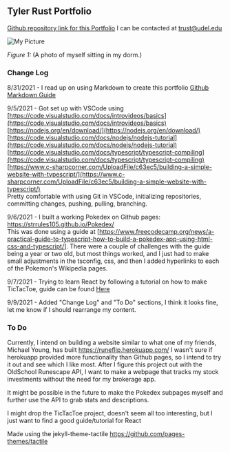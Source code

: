 ## Tyler Rust Portfolio

[Github repository link for this Portfolio](https://github.com/strrules105/Portfolio)  I can be contacted at trust@udel.edu

![My Picture](https://github.com/strrules105/Portfolio/blob/main/Resized-Picture.png?raw=true?=250x250)


_Figure 1:_ (A photo of myself sitting in my dorm.)


### Change Log
8/31/2021 - I read up on using Markdown to create this portfolio [Github Markdown Guide](https://guides.github.com/features/mastering-markdown/)

9/5/2021 - Got set up with VSCode using  
  [https://code.visualstudio.com/docs/introvideos/basics](https://code.visualstudio.com/docs/introvideos/basics)  
  [https://nodejs.org/en/download/](https://nodejs.org/en/download/)  
  [https://code.visualstudio.com/docs/nodejs/nodejs-tutorial](https://code.visualstudio.com/docs/nodejs/nodejs-tutorial)  
  [https://code.visualstudio.com/docs/typescript/typescript-compiling](https://code.visualstudio.com/docs/typescript/typescript-compiling)  
  [https://www.c-sharpcorner.com/UploadFile/c63ec5/building-a-simple-website-with-typescript/](https://www.c-sharpcorner.com/UploadFile/c63ec5/building-a-simple-website-with-typescript/)  
  Pretty comfortable with using Git in VSCode, initializing repositories, committing changes, pushing, pulling, branching. 
    
9/6/2021 - I built a working Pokedex on Github pages: https://strrules105.github.io/Pokedex/  
This was done using a guide at [https://www.freecodecamp.org/news/a-practical-guide-to-typescript-how-to-build-a-pokedex-app-using-html-css-and-typescript/]. There were a couple of challenges with the guide being a year or two old, but most things worked, and I just had to make small adjustments in the tsconfig, css, and then I added hyperlinks to each of the Pokemon's Wikipedia pages.
  
9/7/2021 - Trying to learn React by following a tutorial on how to make TicTacToe, guide can be found [Here](https://reactjs.org/tutorial/tutorial.html)
  
9/9/2021 - Added "Change Log" and "To Do" sections, I think it looks fine, let me know if I should rearrange my content.
  


### To Do
Currently, I intend on building a website similar to what one of my friends, Michael Young, has built https://runeflip.herokuapp.com/ I wasn't sure if herokuapp provided more functionality than Github pages, so I intend to try it out and see which I like most. After I figure this project out with the OldSchool Runescape API, I want to make a webpage that tracks my stock investments without the need for my brokerage app.

It might be possible in the future to make the Pokedex subpages myself and further use the API to grab stats and descriptions.

I might drop the TicTacToe project, doesn't seem all too interesting, but I just want to find a good guide/tutorial for React

  
Made using the jekyll-theme-tactile https://github.com/pages-themes/tactile
